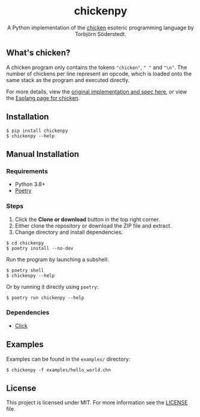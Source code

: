 <h1 align="center">chickenpy</h1>
<p align="center">
A Python implementation of the <a href="https://esolangs.org/wiki/Chicken">chicken</a> esoteric programming language by Torbjörn Söderstedt.
</p>

## What's chicken?
A chicken program only contains the tokens `"chicken"`, `" "` and `"\n"`. The number of chickens per line represent an opcode, which is loaded onto the same stack as the program and executed directly.

For more details, view the [original implementation and spec here](https://web.archive.org/web/20180816190122/http://torso.me/chicken), or view the [Esolang page for chicken](https://esolangs.org/wiki/Chicken).

## Installation
```
$ pip install chickenpy
$ chickenpy --help
```

## Manual Installation
### Requirements
- Python 3.8+
- [Poetry](https://github.com/python-poetry/poetry)

### Steps
1. Click the **Clone or download** button in the top right corner.
2. Either clone the repository or download the ZIP file and extract.
3. Change directory and install dependencies.
```
$ cd chickenpy
$ poetry install --no-dev
```
Run the program by launching a subshell:
```
$ poetry shell
$ chickenpy --help
```
Or by running it directly using `poetry`:
```
$ poetry run chickenpy --help
```

### Dependencies
- [Click](https://github.com/pallets/click)

## Examples
Examples can be found in the `examples/` directory:
```
$ chickenpy -f examples/hello_world.chn
```

## License
This project is licensed under MIT. For more information see the [LICENSE](https://github.com/kosayoda/chickenpy/blob/master/LICENSE) file.
